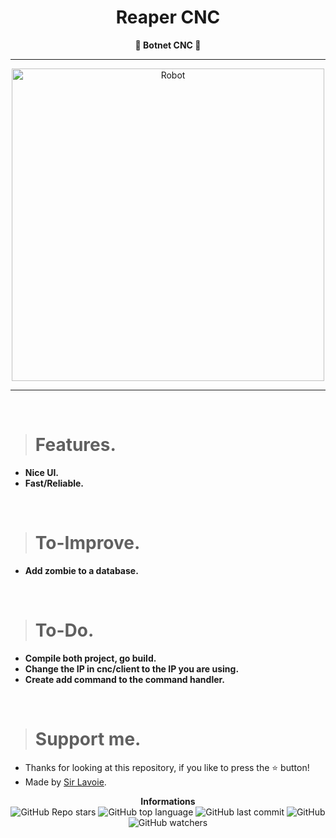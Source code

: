 <h1 align="center">Reaper CNC</h1>

<p align='center'>
    <b>👾 Botnet CNC 👾</b>
</p>

----

<p align="center">
      <img src="https://i.pinimg.com/originals/db/f9/ed/dbf9ed8b7ab0d78952d73ba60cd86c82.jpg" alt="Robot" width="500">
</p>

---

<br/>

> # Features.

* **Nice UI.**
* **Fast/Reliable.**

<br/>

> # To-Improve.

* **Add zombie to a database.**

<br/>

> # To-Do.

* **Compile both project, go build.**
* **Change the IP in cnc/client to the IP you are using.**
* **Create add command to the command handler.**

<br/>

> # Support me.

* Thanks for looking at this repository, if you like to press the ⭐ button!
* Made by [Sir Lavoie](https://github.com/sirlavoie).

<p align="center">
    <b>Informations</b><br>
    <img alt="GitHub Repo stars" src="https://img.shields.io/github/stars/sirlavoie/CNC-Reaper?color=7143de">
    <img alt="GitHub top language" src="https://img.shields.io/github/languages/top/sirlavoie/CNC-Reaper?color=7143de">
    <img alt="GitHub last commit" src="https://img.shields.io/github/last-commit/sirlavoie/CNC-Reaper?color=7143de">
    <img alt="GitHub" src="https://img.shields.io/github/license/sirlavoie/CNC-Reaper?color=7143de">
    <img alt="GitHub watchers" src="https://img.shields.io/github/watchers/sirlavoie/CNC-Reaper?color=7143de">
</p>
